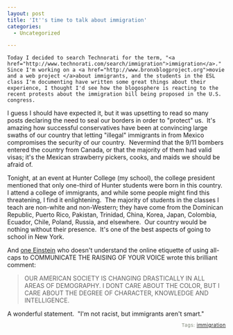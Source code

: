 ```yaml
---
layout: post
title: 'It''s time to talk about immigration'
categories:
  - Uncategorized

---
```



    Today I decided to search Technorati for the term, "<a href="http://www.technorati.com/search/immigration">immigration</a>."  Since I'm working on a <a href="http://www.bronxblogproject.org">movie and a web project </a>about immigrants, and the students in the ESL class I'm documenting have written some great things about their experience, I thought I'd see how the blogosphere is reacting to the recent protests about the immigration bill being proposed in the U.S. congress. 

I guess I should have expected it, but it was upsetting to read so many posts declaring the need to seal our borders in order to "protect" us.  It's amazing how successful conservatives have been at convincing large swaths of our country that letting "illegal" immigrants in from Mexico compromises the security of our country.  Nevermind that the 9/11 bombers entered the country from Canada, or that the majority of them had valid visas; it's the Mexican strawberry pickers, cooks, and maids we should be afraid of. 

Tonight, at an event at Hunter College (my school), the college president mentioned that only one-third of Hunter students were born in this country.  I attend a college of immigrants, and while some people might find this threatening, I find it enlightening.  The majority of students in the classes I teach are non-white and non-Western; they have come from the Dominican Republic, Puerto Rico, Pakistan, Trinidad, China, Korea, Japan, Colombia, Ecuador, Chile, Poland, Russia, and elsewhere.  Our country would be nothing without their presence.  It's one of the best aspects of going to school in New York.   

And <a href="http://www.theurbangrindblog.com/?p=935">one Einstein</a> who doesn't understand the online etiquette of using all-caps to COMMUNICATE THE RAISING OF YOUR VOICE wrote this brilliant comment: 
<blockquote class="posterous_short_quote">OUR AMERICAN SOCIETY IS CHANGING DRASTICALLY IN ALL AREAS OF DEMOGRAPHY. I DONT CARE ABOUT THE COLOR, BUT I CARE ABOUT THE DEGREE OF CHARACTER, KNOWLEDGE AND INTELLIGENCE.</blockquote>A wonderful statement.  "I'm not racist, but immigrants aren't smart."  

<p style="text-align:right;font-size:11px;letter-spacing:.05em;color:#808979;">Tags: <a href="http://www.technorati.com/tag/immigration" rel="tag">immigration</a></p>
  
